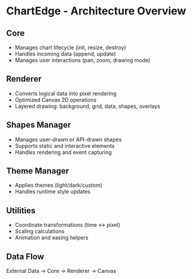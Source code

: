 # ChartEdge - Architecture Overview

## Core
- Manages chart lifecycle (init, resize, destroy)
- Handles incoming data (append, update)
- Manages user interactions (pan, zoom, drawing mode)

## Renderer
- Converts logical data into pixel rendering
- Optimized Canvas 2D operations
- Layered drawing: background, grid, data, shapes, overlays

## Shapes Manager
- Manages user-drawn or API-drawn shapes
- Supports static and interactive elements
- Handles rendering and event capturing

## Theme Manager
- Applies themes (light/dark/custom)
- Handles runtime style updates

## Utilities
- Coordinate transformations (time <-> pixel)
- Scaling calculations
- Animation and easing helpers

## Data Flow
External Data -> Core -> Renderer -> Canvas
